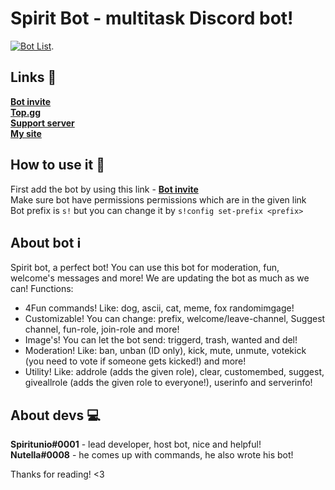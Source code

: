 # Spirit Bot - multitask Discord bot!
[![Bot List](https://top.gg/api/widget/706546712759631948.svg)](https://top.gg/bot/706546712759631948). 

## Links :link:
**[Bot invite](https://discord.com/oauth2/authorize?client_id=706546712759631948&permissions=1409477750&scope=bot)** <br>
**[Top.gg](https://top.gg/bot/706546712759631948)** <br>
**[Support server](https://discord.gg/KAqAhDK)** <br>
**[My site](http://spiritsite.glitch.me/)** <br>

## How to use it :thinking:
First add the bot by using this link - **[Bot invite](https://discord.com/oauth2/authorize?client_id=706546712759631948&permissions=1409477750&scope=bot)** <br>
Make sure bot have permissions permissions which are in the given link <br>
Bot prefix is `s!` but you can change it by `s!config set-prefix <prefix>`

## About bot :information_source:

Spirit bot, a perfect bot! You can use this bot for moderation, fun, welcome's messages and more! We are updating the bot as much as we can! 
Functions: 
 - 4Fun commands! Like: dog, ascii, cat, meme, fox randomimgage! 
 - Customizable! You can change: prefix, welcome/leave-channel, Suggest channel, fun-role, join-role and more!
 - Image's! You can let the bot send: triggerd, trash, wanted and del!
 - Moderation! Like: ban, unban (ID only), kick, mute, unmute, votekick (you need to vote if someone gets kicked!) and more!
 - Utility! Like: addrole (adds the given role), clear, customembed, suggest, giveallrole (adds the given role to everyone!), userinfo and serverinfo!
 
 ## About devs :computer:
 **Spiritunio#0001** - lead developer, host bot, nice and helpful! <br>
 **Nutella#0008** - he comes up with commands, he also wrote his bot!
 
 Thanks for reading! <3
